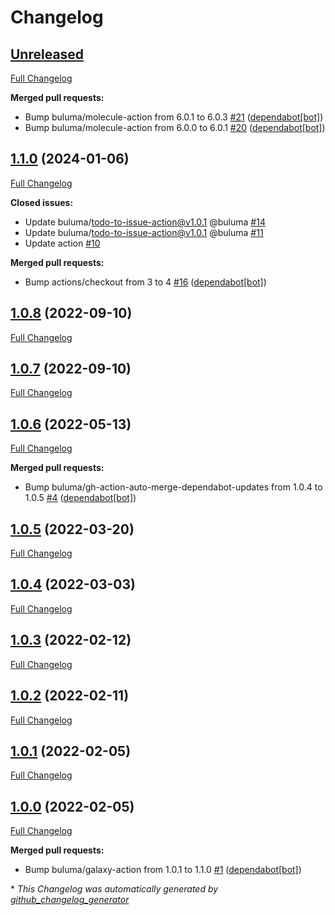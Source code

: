 # Changelog

## [Unreleased](https://github.com/buluma/ansible-role-locale/tree/HEAD)

[Full Changelog](https://github.com/buluma/ansible-role-locale/compare/1.1.0...HEAD)

**Merged pull requests:**

- Bump buluma/molecule-action from 6.0.1 to 6.0.3 [\#21](https://github.com/buluma/ansible-role-locale/pull/21) ([dependabot[bot]](https://github.com/apps/dependabot))
- Bump buluma/molecule-action from 6.0.0 to 6.0.1 [\#20](https://github.com/buluma/ansible-role-locale/pull/20) ([dependabot[bot]](https://github.com/apps/dependabot))

## [1.1.0](https://github.com/buluma/ansible-role-locale/tree/1.1.0) (2024-01-06)

[Full Changelog](https://github.com/buluma/ansible-role-locale/compare/1.0.8...1.1.0)

**Closed issues:**

- Update buluma/todo-to-issue-action@v1.0.1 @buluma [\#14](https://github.com/buluma/ansible-role-locale/issues/14)
- Update buluma/todo-to-issue-action@v1.0.1 @buluma [\#11](https://github.com/buluma/ansible-role-locale/issues/11)
- Update action [\#10](https://github.com/buluma/ansible-role-locale/issues/10)

**Merged pull requests:**

- Bump actions/checkout from 3 to 4 [\#16](https://github.com/buluma/ansible-role-locale/pull/16) ([dependabot[bot]](https://github.com/apps/dependabot))

## [1.0.8](https://github.com/buluma/ansible-role-locale/tree/1.0.8) (2022-09-10)

[Full Changelog](https://github.com/buluma/ansible-role-locale/compare/1.0.7...1.0.8)

## [1.0.7](https://github.com/buluma/ansible-role-locale/tree/1.0.7) (2022-09-10)

[Full Changelog](https://github.com/buluma/ansible-role-locale/compare/1.0.6...1.0.7)

## [1.0.6](https://github.com/buluma/ansible-role-locale/tree/1.0.6) (2022-05-13)

[Full Changelog](https://github.com/buluma/ansible-role-locale/compare/1.0.5...1.0.6)

**Merged pull requests:**

- Bump buluma/gh-action-auto-merge-dependabot-updates from 1.0.4 to 1.0.5 [\#4](https://github.com/buluma/ansible-role-locale/pull/4) ([dependabot[bot]](https://github.com/apps/dependabot))

## [1.0.5](https://github.com/buluma/ansible-role-locale/tree/1.0.5) (2022-03-20)

[Full Changelog](https://github.com/buluma/ansible-role-locale/compare/1.0.4...1.0.5)

## [1.0.4](https://github.com/buluma/ansible-role-locale/tree/1.0.4) (2022-03-03)

[Full Changelog](https://github.com/buluma/ansible-role-locale/compare/1.0.3...1.0.4)

## [1.0.3](https://github.com/buluma/ansible-role-locale/tree/1.0.3) (2022-02-12)

[Full Changelog](https://github.com/buluma/ansible-role-locale/compare/1.0.2...1.0.3)

## [1.0.2](https://github.com/buluma/ansible-role-locale/tree/1.0.2) (2022-02-11)

[Full Changelog](https://github.com/buluma/ansible-role-locale/compare/1.0.1...1.0.2)

## [1.0.1](https://github.com/buluma/ansible-role-locale/tree/1.0.1) (2022-02-05)

[Full Changelog](https://github.com/buluma/ansible-role-locale/compare/1.0.0...1.0.1)

## [1.0.0](https://github.com/buluma/ansible-role-locale/tree/1.0.0) (2022-02-05)

[Full Changelog](https://github.com/buluma/ansible-role-locale/compare/49b8b3a13562c88d46cd9a7a7935104055e0324b...1.0.0)

**Merged pull requests:**

- Bump buluma/galaxy-action from 1.0.1 to 1.1.0 [\#1](https://github.com/buluma/ansible-role-locale/pull/1) ([dependabot[bot]](https://github.com/apps/dependabot))



\* *This Changelog was automatically generated by [github_changelog_generator](https://github.com/github-changelog-generator/github-changelog-generator)*
